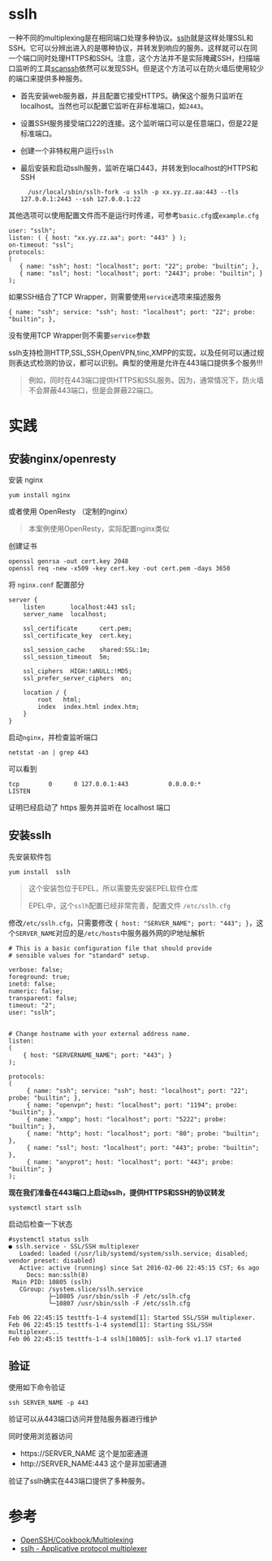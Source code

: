 # sslh

一种不同的multiplexing是在相同端口处理多种协议。[sslh](http://www.rutschle.net/tech/sslh.shtml)就是这样处理SSL和SSH。它可以分辨出进入的是哪种协议，并转发到响应的服务。这样就可以在同一个端口同时处理HTTPS和SSH。注意，这个方法并不是实际掩藏SSH，扫描端口监听的工具[scanssh](https://en.wikibooks.org/wiki/OpenSSH/Third_Party_Utilities#scanssh)依然可以发现SSH。但是这个方法可以在防火墙后使用较少的端口来提供多种服务。

* 首先安装web服务器，并且配置它接受HTTPS。确保这个服务只监听在localhost。当然也可以配置它监听在非标准端口，如`2443`。
* 设置SSH服务接受端口22的连接。这个监听端口可以是任意端口，但是22是标准端口。
* 创建一个非特权用户运行`sslh`
* 最后安装和启动sslh服务，监听在端口443，并转发到localhost的HTTPS和SSH

		/usr/local/sbin/sslh-fork -u sslh -p xx.yy.zz.aa:443 --tls 127.0.0.1:2443 --ssh 127.0.0.1:22

其他选项可以使用配置文件而不是运行时传递，可参考`basic.cfg`或`example.cfg`

	user: "sslh";
	listen: ( { host: "xx.yy.zz.aa"; port: "443" } );
	on-timeout: "ssl";
	protocols:
	(
	   { name: "ssh"; host: "localhost"; port: "22"; probe: "builtin"; },
	   { name: "ssl"; host: "localhost"; port: "2443"; probe: "builtin"; }
	);

如果SSH结合了TCP Wrapper，则需要使用`service`选项来描述服务

	{ name: "ssh"; service: "ssh"; host: "localhost"; port: "22"; probe: "builtin"; },

没有使用TCP Wrapper则不需要`service`参数

sslh支持检测HTTP,SSL,SSH,OpenVPN,tinc,XMPP的实现，以及任何可以通过规则表达式检测的协议，都可以识别。典型的使用是允许在443端口提供多个服务!!!

> 例如，同时在443端口提供HTTPS和SSL服务。因为，通常情况下，防火墙不会屏蔽443端口，但是会屏蔽22端口。

# 实践

## 安装nginx/openresty

安装 nginx

	yum install nginx

或者使用 OpenResty （定制的nginx）

> 本案例使用OpenResty，实际配置nginx类似

创建证书

	openssl genrsa -out cert.key 2048
	openssl req -new -x509 -key cert.key -out cert.pem -days 3650

将 `nginx.conf` 配置部分

	server {
	    listen       localhost:443 ssl;
	    server_name  localhost;
		
	    ssl_certificate      cert.pem;
	    ssl_certificate_key  cert.key;
		
	    ssl_session_cache    shared:SSL:1m;
	    ssl_session_timeout  5m;
		
	    ssl_ciphers  HIGH:!aNULL:!MD5;
	    ssl_prefer_server_ciphers  on;
		
	    location / {
	        root   html;
	        index  index.html index.htm;
	    }
	}

启动`nginx`，并检查监听端口

	netstat -an | grep 443

可以看到

	tcp        0      0 127.0.0.1:443           0.0.0.0:*               LISTEN

证明已经启动了 https 服务并监听在 localhost 端口

## 安装sslh

先安装软件包

	yum install  sslh

> 这个安装包位于EPEL，所以需要先安装EPEL软件仓库
>
> EPEL中，这个`sslh`配置已经非常完善，配置文件 `/etc/sslh.cfg`

修改`/etc/sslh.cfg`，只需要修改 `{ host: "SERVER_NAME"; port: "443"; }`，这个`SERVER_NAME`对应的是`/etc/hosts`中服务器外网的IP地址解析

	# This is a basic configuration file that should provide
	# sensible values for "standard" setup.

	verbose: false;
	foreground: true;
	inetd: false;
	numeric: false;
	transparent: false;
	timeout: "2";
	user: "sslh";


	# Change hostname with your external address name.
	listen:
	(
	    { host: "SERVERNAME_NAME"; port: "443"; }
	);

	protocols:
	(
	     { name: "ssh"; service: "ssh"; host: "localhost"; port: "22"; probe: "builtin"; },
	     { name: "openvpn"; host: "localhost"; port: "1194"; probe: "builtin"; },
	     { name: "xmpp"; host: "localhost"; port: "5222"; probe: "builtin"; },
	     { name: "http"; host: "localhost"; port: "80"; probe: "builtin"; },
	     { name: "ssl"; host: "localhost"; port: "443"; probe: "builtin"; },
	     { name: "anyprot"; host: "localhost"; port: "443"; probe: "builtin"; }
	);


**现在我们准备在443端口上启动sslh，提供HTTPS和SSH的协议转发**

	systemctl start sslh

启动后检查一下状态

	#systemctl status sslh
	● sslh.service - SSL/SSH multiplexer
	   Loaded: loaded (/usr/lib/systemd/system/sslh.service; disabled; vendor preset: disabled)
	   Active: active (running) since Sat 2016-02-06 22:45:15 CST; 6s ago
	     Docs: man:sslh(8)
	 Main PID: 10805 (sslh)
	   CGroup: /system.slice/sslh.service
	           ├─10805 /usr/sbin/sslh -F /etc/sslh.cfg
	           └─10807 /usr/sbin/sslh -F /etc/sslh.cfg

	Feb 06 22:45:15 testtfs-1-4 systemd[1]: Started SSL/SSH multiplexer.
	Feb 06 22:45:15 testtfs-1-4 systemd[1]: Starting SSL/SSH multiplexer...
	Feb 06 22:45:15 testtfs-1-4 sslh[10805]: sslh-fork v1.17 started

## 验证

使用如下命令验证

	ssh SERVER_NAME -p 443

验证可以从443端口访问并登陆服务器进行维护

同时使用浏览器访问

* https://SERVER_NAME   这个是加密通道
* http://SERVER_NAME:443  这个是非加密通道

验证了sslh确实在443端口提供了多种服务。

# 参考

* [OpenSSH/Cookbook/Multiplexing](https://en.wikibooks.org/wiki/OpenSSH/Cookbook/Multiplexing)
* [sslh - Applicative protocol multiplexer](http://www.rutschle.net/tech/sslh.shtml)